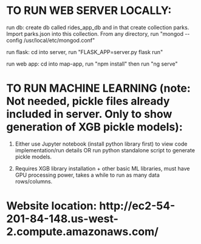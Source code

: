 <h1>TO RUN WEB SERVER LOCALLY: </h1>

run db: create db called rides_app_db and in that create collection parks. Import parks.json into this collection. From any directory, run "mongod --config /usr/local/etc/mongod.conf"  
  
run flask: cd into server, run "FLASK_APP=server.py flask run"  
  
run web app: cd into map-app, run "npm install" then run "ng serve"  


<h1>TO RUN MACHINE LEARNING (note: Not needed, pickle files already included in server. Only to show generation of XGB pickle models): </h1>

1. Either use Jupyter notebook (install python library first) to view code implementation/run details OR run python standalone script to generate pickle models.

2. Requires XGB library installation + other basic ML libraries, must have GPU processing power, takes a while to run as many data rows/columns.


<h1> Website location: http://ec2-54-201-84-148.us-west-2.compute.amazonaws.com/ </h1>
